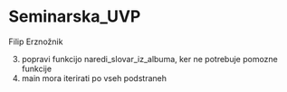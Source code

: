 # Seminarska_UVP

Filip Erznožnik 

3) popravi funkcijo  naredi_slovar_iz_albuma, ker ne potrebuje pomozne funkcije
4) main mora iterirati po vseh podstraneh